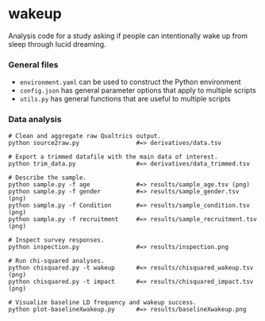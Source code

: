 # wakeup

Analysis code for a study asking if people can intentionally wake up from sleep through lucid dreaming.

### General files

- `environment.yaml` can be used to construct the Python environment
- `config.json` has general parameter options that apply to multiple scripts
- `utils.py` has general functions that are useful to multiple scripts

### Data analysis

```shell
# Clean and aggregate raw Qualtrics output.
python source2raw.py                #=> derivatives/data.tsv

# Export a trimmed datafile with the main data of interest.
python trim_data.py                 #=> derivatives/data_trimmed.tsv

# Describe the sample.
python sample.py -f age             #=> results/sample_age.tsv (png)
python sample.py -f gender          #=> results/sample_gender.tsv (png)
python sample.py -f Condition       #=> results/sample_condition.tsv (png)
python sample.py -f recruitment     #=> results/sample_recruitment.tsv (png)

# Inspect survey responses.
python inspection.py                #=> results/inspection.png

# Run chi-squared analyses.
python chisquared.py -t wakeup      #=> results/chisquared_wakeup.tsv (png)
python chisquared.py -t impact      #=> results/chisquared_impact.tsv (png)

# Visualize baseline LD frequency and wakeup success.
python plot-baselineXwakeup.py      #=> results/baselineXwakeup.png
```
